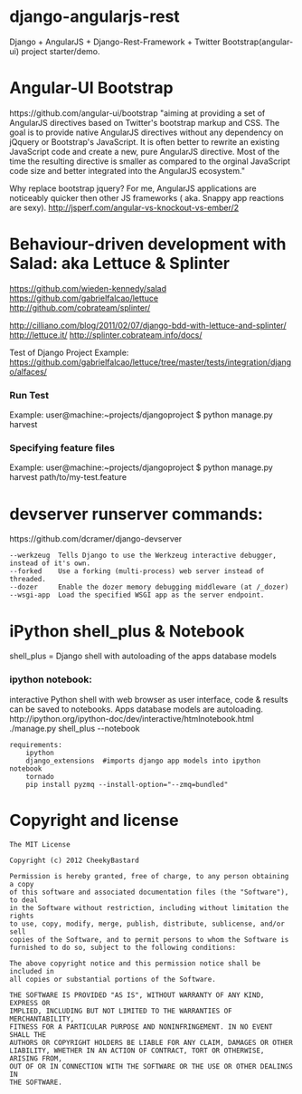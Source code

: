django-angularjs-rest
=====================

Django + AngularJS + Django-Rest-Framework + Twitter Bootstrap(angular-ui) project starter/demo.

<h1>Angular-UI Bootstrap</h1>
https://github.com/angular-ui/bootstrap
    "aiming at providing a set of AngularJS directives based on Twitter's bootstrap markup and CSS. The goal is to provide native AngularJS directives without any dependency on jQquery or Bootstrap's JavaScript. It is often better to rewrite an existing JavaScript code and create a new, pure AngularJS directive. Most of the time the resulting directive is smaller as compared to the orginal JavaScript code size and better integrated into the AngularJS ecosystem."

Why replace bootstrap jquery?
    For me, AngularJS applications are noticeably quicker then other JS frameworks ( aka. Snappy app reactions are sexy).
    http://jsperf.com/angular-vs-knockout-vs-ember/2

<h1>Behaviour-driven development with Salad: aka Lettuce & Splinter</h1>

https://github.com/wieden-kennedy/salad
https://github.com/gabrielfalcao/lettuce
http://github.com/cobrateam/splinter/

http://cilliano.com/blog/2011/02/07/django-bdd-with-lettuce-and-splinter/
http://lettuce.it/
http://splinter.cobrateam.info/docs/

Test of Django Project Example:
https://github.com/gabrielfalcao/lettuce/tree/master/tests/integration/django/alfaces/

<h3>Run Test</h3>
Example:
user@machine:~projects/djangoproject $ python manage.py harvest

<h3>Specifying feature files</h3>
Example:
user@machine:~projects/djangoproject $ python manage.py harvest path/to/my-test.feature

<h1>devserver runserver commands:</h1>
https://github.com/dcramer/django-devserver

    --werkzeug 	Tells Django to use the Werkzeug interactive debugger, instead of it's own.
    --forked 	Use a forking (multi-process) web server instead of threaded.
    --dozer 	Enable the dozer memory debugging middleware (at /_dozer)
    --wsgi-app 	Load the specified WSGI app as the server endpoint.

<h1>iPython shell_plus & Notebook</h1>
shell_plus = Django shell with autoloading of the apps database models

<h3>ipython notebook:</h3>
interactive Python shell with web browser as user interface, code & results can be saved to notebooks.
Apps database models are autoloading.
http://ipython.org/ipython-doc/dev/interactive/htmlnotebook.html
    ./manage.py shell_plus --notebook

    requirements:
        ipython
        django_extensions  #imports django app models into ipython notebook
        tornado
        pip install pyzmq --install-option="--zmq=bundled"

<h1>Copyright and license</h1>

    The MIT License

    Copyright (c) 2012 CheekyBastard

    Permission is hereby granted, free of charge, to any person obtaining a copy
    of this software and associated documentation files (the "Software"), to deal
    in the Software without restriction, including without limitation the rights
    to use, copy, modify, merge, publish, distribute, sublicense, and/or sell
    copies of the Software, and to permit persons to whom the Software is
    furnished to do so, subject to the following conditions:

    The above copyright notice and this permission notice shall be included in
    all copies or substantial portions of the Software.

    THE SOFTWARE IS PROVIDED "AS IS", WITHOUT WARRANTY OF ANY KIND, EXPRESS OR
    IMPLIED, INCLUDING BUT NOT LIMITED TO THE WARRANTIES OF MERCHANTABILITY,
    FITNESS FOR A PARTICULAR PURPOSE AND NONINFRINGEMENT. IN NO EVENT SHALL THE
    AUTHORS OR COPYRIGHT HOLDERS BE LIABLE FOR ANY CLAIM, DAMAGES OR OTHER
    LIABILITY, WHETHER IN AN ACTION OF CONTRACT, TORT OR OTHERWISE, ARISING FROM,
    OUT OF OR IN CONNECTION WITH THE SOFTWARE OR THE USE OR OTHER DEALINGS IN
    THE SOFTWARE.
